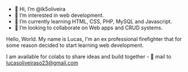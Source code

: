 - 👋 Hi, I’m @lk5oliveira
- 👀 I’m interested in web development.
- 🌱 I’m currently learning HTML, CSS, PHP, MySQL and Javascript.
- 💞️ I’m looking to collaborate on Web apps and CRUD systems.

Hello, World. My name is Lucas, I'm an ex professional firefighter that for some reason decided to start learning web development.

I am available for colabs to share ideas and build together - 📧 mail to lucasoliveiraso23@gmail.com

<!---
lk5oliveira/lk5oliveira is a ✨ special ✨ repository because its `README.md` (this file) appears on your GitHub profile.
You can click the Preview link to take a look at your changes.
--->
